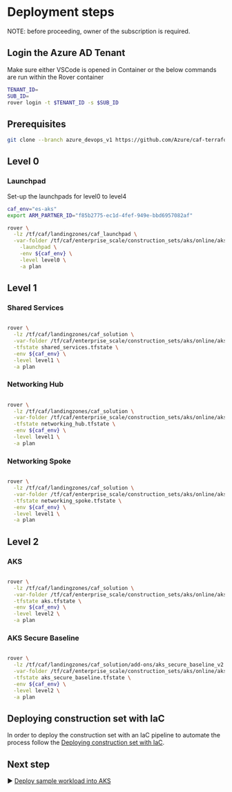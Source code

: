 # Deployment steps

NOTE: before proceeding, owner of the subscription is required.

## Login the Azure AD Tenant

Make sure either VSCode is opened in Container or the below commands are run within the Rover container

```bash
TENANT_ID=
SUB_ID=
rover login -t $TENANT_ID -s $SUB_ID
```

## Prerequisites

```bash
git clone --branch azure_devops_v1 https://github.com/Azure/caf-terraform-landingzones.git /tf/caf/landingzones
```

## Level 0

### Launchpad
Set-up the launchpads for level0 to level4

```bash
caf_env="es-aks"
export ARM_PARTNER_ID="f85b2775-ec1d-4fef-949e-bbd6957082af"

rover \
  -lz /tf/caf/landingzones/caf_launchpad \
  -var-folder /tf/caf/enterprise_scale/construction_sets/aks/online/aks_secure_baseline/landingzone/configuration/level0/launchpad \
    -launchpad \
    -env ${caf_env} \
    -level level0 \
    -a plan
```
## Level 1

### Shared Services

```bash

rover \
  -lz /tf/caf/landingzones/caf_solution \
  -var-folder /tf/caf/enterprise_scale/construction_sets/aks/online/aks_secure_baseline/landingzone/configuration/level1/shared_services \
  -tfstate shared_services.tfstate \
  -env ${caf_env} \
  -level level1 \
  -a plan

```
### Networking Hub

```bash

rover \
  -lz /tf/caf/landingzones/caf_solution \
  -var-folder /tf/caf/enterprise_scale/construction_sets/aks/online/aks_secure_baseline/landingzone/configuration/level1/networking_hub \
  -tfstate networking_hub.tfstate \
  -env ${caf_env} \
  -level level1 \
  -a plan

```

### Networking Spoke

```bash

rover \
  -lz /tf/caf/landingzones/caf_solution \
  -var-folder /tf/caf/enterprise_scale/construction_sets/aks/online/aks_secure_baseline/landingzone/configuration/level1/networking_spoke \
  -tfstate networking_spoke.tfstate \
  -env ${caf_env} \
  -level level1 \
  -a plan

```
## Level 2

### AKS

```bash

rover \
  -lz /tf/caf/landingzones/caf_solution \
  -var-folder /tf/caf/enterprise_scale/construction_sets/aks/online/aks_secure_baseline/landingzone/configuration/level2/aks \
  -tfstate aks.tfstate \
  -env ${caf_env} \
  -level level2 \
  -a plan

```

### AKS Secure Baseline

```bash

rover \
  -lz /tf/caf/landingzones/caf_solution/add-ons/aks_secure_baseline_v2 \
  -var-folder /tf/caf/enterprise_scale/construction_sets/aks/online/aks_secure_baseline/landingzone/configuration/level2/aks_secure_baseline \
  -tfstate aks_secure_baseline.tfstate \
  -env ${caf_env} \
  -level level2 \
  -a plan


```

## Deploying construction set with IaC
In order to deploy the construction set with an IaC pipeline to automate the process follow the [Deploying construction set with IaC](./docs/iac-pipeline.md).

## Next step

:arrow_forward: [Deploy sample workload into AKS](./docs/aks.md)
